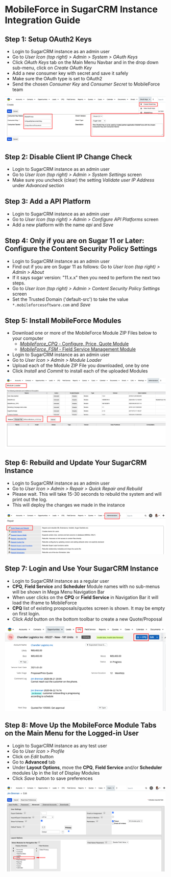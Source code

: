 # MobileForce in SugarCRM Instance Integration Guide

## Step 1: Setup OAuth2 Keys
- Login to SugarCRM instance as an admin user
- Go to *User Icon (top right) > Admin > System > OAuth Keys*
- Click *OAuth Keys* tab on the Main Menu Navbar and in the drop down sub-menu, click on *Create OAuth Key*
- Add a new consumer key with secret and save it safely
- Make sure the OAuth type is set to OAuth2
- Send the chosen *Consumer Key* and *Consumer Secret* to MobileForce team

![Create OAuth Key in SugarCRM](/images/sugar_oauth_key_create.png)

## Step 2: Disable Client IP Change Check
- Login to SugarCRM instance as an admin user
- Go to *User Icon (top right) > Admin > System Settings* screen
- Make sure you uncheck (clear) the setting *Validate user IP Address* under *Advanced* section

## Step 3: Add a API Platform
- Login to SugarCRM instance as an admin user
- Go to *User Icon (top right) > Admin > Configure API Platforms* screen
- Add a new platform with the name *api* and *Save*

## Step 4: Only if you are on Sugar 11 or Later: Configure the Content Security Policy Settings
- Login to SugarCRM instance as an admin user
- Find out if you are on Sugar 11 as follows: Go to *User Icon (top right) > Admin > About*
- If it says sugar version:  "11.x.x" then you need to perform the next two steps.
- Go to *User Icon (top right) > Admin > Content Security Policy Settings* screen
- Set the Trusted Domain ('default-src') to take the value ```*.mobileforcesoftware.com``` and *Save*

## Step 5: Install MobileForce Modules
- Download one or more of the MobileForce Module ZIP Files below to your computer
  - [*MobileForce_CPQ* - Configure, Price, Quote Module](https://apps.mobileforcesoftware.com/sugarcrm/modules/1.0.10/MobileForce_CPQ.zip)
  - [*MobileForce_FSM* - Field Service Management Module](https://apps.mobileforcesoftware.com/sugarcrm/modules/1.0.10/MobileForce_FSM.zip)
- Login to SugarCRM instance as an admin user
- Go to *User Icon > Admin > Module Loader*
- Upload each of the Module ZIP File you downloaded, one by one
- Click *Install* and *Commit* to install each of the uploaded Modules

![Module Loader in SugarCRM](/images/sugar_module_loader.png)

## Step 6: Rebuild and Update Your SugarCRM Instance
- Login to SugarCRM instance as an admin user
- Go to *User Icon > Admin > Repair > Quick Repair and Rebuild*
- Please wait. This will take 15-30 seconds to rebuild the system and will print out the log.
- This will deploy the changes we made in the instance

![Quick Build and Repair in SugarCRM](/images/sugar_quick_repair_rebuild.png)

## Step 7: Login and Use Your SugarCRM Instance
- Login to SugarCRM instance as a regular user
- **CPQ**, **Field Service** and **Scheduler** Module names with no sub-menus will be shown in Mega Menu Navigation Bar 
- When user clicks on the **CPQ** or **Field Service** in Navigation Bar it will load the iframe to MobileForce
- **CPQ** list of existing prosposals/quotes screen is shown. It may be empty on first login.
- Click *Add* button on the bottom toolbar to create a new Quote/Proposal

![Create New Quote/Proposal in SugarCRM](/images/sugar_cpq_launch_points.png)

## Step 8: Move Up the MobileForce Module Tabs on the Main Menu for the Logged-in User
- Login to SugarCRM instance as any test user
- Go to *User Icon > Profile*
- Click on *Edit* button
- Go to **Advanced** tab
- Under **Layout Options**, move the **CPQ**, **Field Service** and/or **Scheduler** modules Up in the list of Display Modules
- Click *Save* button to save preferences

![Display Modules in User Preferences in SugarCRM](/images/sugar_display_modules_user.png)

